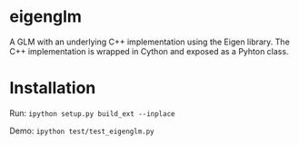 eigenglm
========

A GLM with an underlying C++ implementation using the Eigen library. The C++ implementation is wrapped in Cython and exposed as a Pyhton class.

Installation
============

Run:  ``ipython setup.py build_ext --inplace``

Demo: ``ipython test/test_eigenglm.py``
